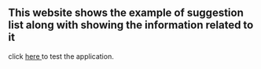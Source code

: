 ## This website shows the example of suggestion list along with showing the information related to it 

click [here ](https://jashan201.github.io/Movie-plaza/) to test the application.